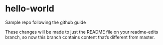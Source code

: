 # hello-world
Sample repo following the github guide

These changes will be made to just the README file on your readme-edits branch, so now this branch contains content that’s different from master.

